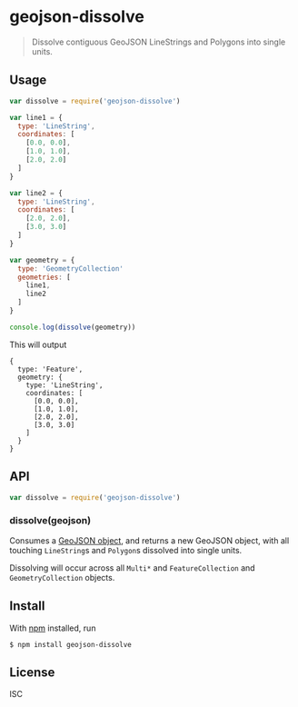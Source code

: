 # geojson-dissolve

> Dissolve contiguous GeoJSON LineStrings and Polygons into single units.

## Usage

```js
var dissolve = require('geojson-dissolve')

var line1 = {
  type: 'LineString',
  coordinates: [
    [0.0, 0.0],
    [1.0, 1.0],
    [2.0, 2.0]
  ]
}

var line2 = {
  type: 'LineString',
  coordinates: [
    [2.0, 2.0],
    [3.0, 3.0]
  ]
}

var geometry = {
  type: 'GeometryCollection'
  geometries: [
    line1,
    line2
  ]
}

console.log(dissolve(geometry))
```

This will output

```
{
  type: 'Feature',
  geometry: {
    type: 'LineString',
    coordinates: [
      [0.0, 0.0],
      [1.0, 1.0],
      [2.0, 2.0],
      [3.0, 3.0]
    ]
  }
}
```

## API

```js
var dissolve = require('geojson-dissolve')
```

### dissolve(geojson)

Consumes a [GeoJSON object](http://geojson.org/geojson-spec.html), and returns a
new GeoJSON object, with all touching `LineString`s and `Polygon`s dissolved
into single units.

Dissolving will occur across all `Multi*` and `FeatureCollection` and
`GeometryCollection` objects.

## Install

With [npm](https://npmjs.org/) installed, run

```
$ npm install geojson-dissolve
```

## License

ISC

